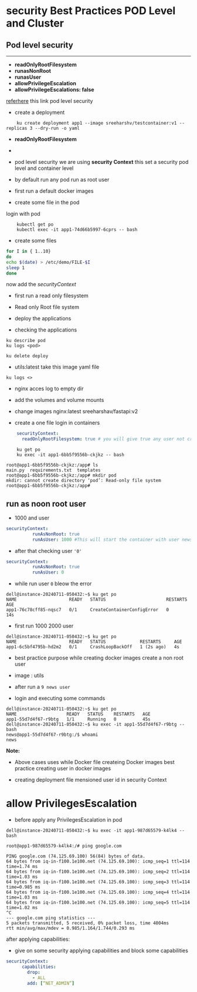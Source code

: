 # security Best Practices POD Level and Cluster


## Pod level security 
---------------------

- **readOnlyRootFilesystem**
- **runasNonRoot**
- **runasUser**
- **allowPrivilegeEscalation**
- **allowPrivilegeEscalations: false**


[referhere](https://medium.com/marionete/kubernetes-securitycontext-with-practical-examples-67d890558d11) this link pod level security 
* create a deployment 

```
	ku create deployment app1 --image sreeharshv/testcontainer:v1 --replicas 3 --dry-run -o yaml
```
* **readOnlyRootFilesystem**
* 
* pod level security we are using **security Context** this set a security pod level and container level 


* by default run any pod run as root user 


* first run a default docker images 

* create some file in the pod 

login with pod 
```
    kubectl get po
    kubectl exec -it app1-74d66b5997-6cprs -- bash
```
 
 * create some files 

```sh
for I in { 1..10} 
do
echo $(date) > /etc/demo/FILE-$I
sleep 1
done
```
now add the *securityContext* 
* first run a read only filesystem 


* Read only Root file system 

* deploy the applications

* checking the applications 

```
ku describe pod 
ku logs <pod>

ku delete deploy
```

* utils:latest take this image yaml file
```
ku logs <>
```

* nginx acces log to empty dir


* add the volumes and volume mounts 

* change images nginx:latest
	            sreeharshav/fastapi:v2

* create a one file login in containers 
```yaml
    securityContext:
      readOnlyRootFilesystem: true # you will give true any user not create any things 

```
```
    ku get po
    ku exec -it app1-6bb5f9556b-ckjkz -- bash
```

```
root@app1-6bb5f9556b-ckjkz:/app# ls
main.py  requirements.txt  templates
root@app1-6bb5f9556b-ckjkz:/app# mkdir pod
mkdir: cannot create directory ‘pod’: Read-only file system
root@app1-6bb5f9556b-ckjkz:/app#
```


## run as noon root user

* 1000 and user 
```yaml
securityContext:
          runAsNonRoot: true
          runAsUser: 1000 #This will start the container with user news.
```


* after that checking user `'0'` 
```yaml
securityContext:
          runAsNonRoot: true
          runAsUser: 0
```
* while run user `0` bleow the error 
  
```
dell@instance-20240711-050432:~$ ku get po
NAME                    READY   STATUS                       RESTARTS   AGE
app1-76c78cff85-nqsc7   0/1     CreateContainerConfigError   0          14s
```

* first run 1000  2000 user
```
dell@instance-20240711-050432:~$ ku get po
NAME                    READY   STATUS             RESTARTS     AGE
app1-6c5bf4795b-hd2m2   0/1     CrashLoopBackOff   1 (2s ago)   4s
```
* best practice purpose while creating docker images create a non root user 

* image : utils
* after run a `9 news user`

* login and executing some commands 
```
dell@instance-20240711-050432:~$ ku get po
NAME                   READY   STATUS    RESTARTS   AGE
app1-55d7d4f67-r9btg   1/1     Running   0          45s
dell@instance-20240711-050432:~$ ku exec -it app1-55d7d4f67-r9btg -- bash
news@app1-55d7d4f67-r9btg:/$ whoami
news
```
**Note:** 
* Above cases uses while Docker file createing Docker images best practice creating user in docker images 

* creating deployment file mensioned user id in security Context 

# allow PrivilegesEscalation

* before apply any PrivilegesEscalation in pod 
```
dell@instance-20240711-050432:~$ ku exec -it app1-987d65579-k4lk4 -- bash

root@app1-987d65579-k4lk4:/# ping google.com

PING google.com (74.125.69.100) 56(84) bytes of data.
64 bytes from iq-in-f100.1e100.net (74.125.69.100): icmp_seq=1 ttl=114 time=1.74 ms
64 bytes from iq-in-f100.1e100.net (74.125.69.100): icmp_seq=2 ttl=114 time=1.03 ms
64 bytes from iq-in-f100.1e100.net (74.125.69.100): icmp_seq=3 ttl=114 time=0.985 ms
64 bytes from iq-in-f100.1e100.net (74.125.69.100): icmp_seq=4 ttl=114 time=1.03 ms
64 bytes from iq-in-f100.1e100.net (74.125.69.100): icmp_seq=5 ttl=114 time=1.02 ms
^C
--- google.com ping statistics ---
5 packets transmitted, 5 received, 0% packet loss, time 4004ms
rtt min/avg/max/mdev = 0.985/1.164/1.744/0.293 ms
```
after applying capabilities:

* give on some security applying capabilities and block some capabilities


```yaml
securityContext:
      capabilities:
        drop:
          - ALL
        add: [“NET_ADMIN”]
```


